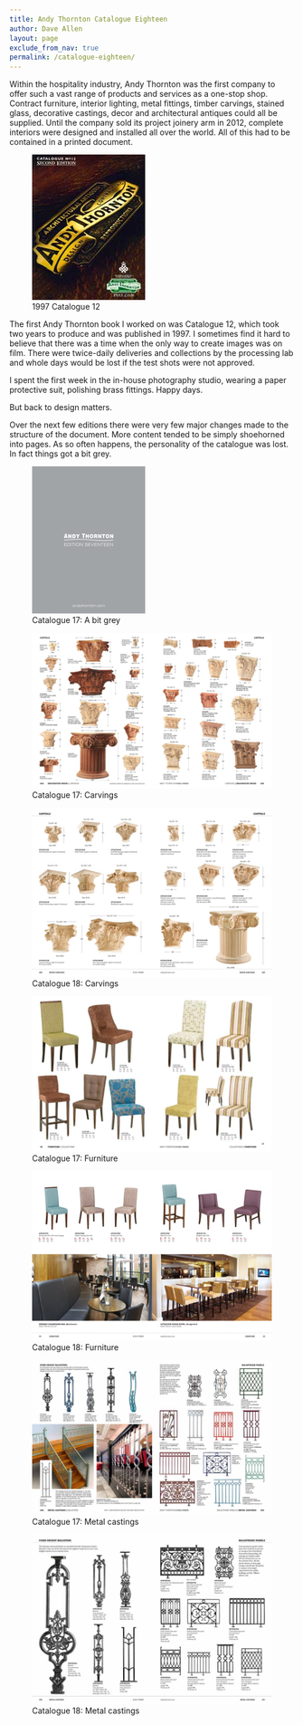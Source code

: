 ```yaml
---
title: Andy Thornton Catalogue Eighteen
author: Dave Allen
layout: page
exclude_from_nav: true
permalink: /catalogue-eighteen/
---
```

Within the hospitality industry, Andy Thornton was the first company to offer such a vast range of products and services as a one-stop shop. Contract furniture, interior lighting, metal fittings, timber carvings, stained glass, decorative castings, decor and architectural antiques could all be supplied. Until the company sold its project joinery arm in 2012, complete interiors were designed and installed all over the world. All of this had to be contained in a printed document.

<figure><img src="../images/cover-CAT12-2ndEd.jpg" alt="catalogue 12 cover"><figcaption>1997 Catalogue 12</figcaption></figure>
The first Andy Thornton book I worked on was Catalogue 12, which took two years to produce and was published in 1997. I sometimes find it hard to believe that there was a time when the only way to create images was on film. There were twice-daily deliveries and collections by the processing lab and whole days would be lost if the test shots were not approved.

I spent the first week in the in-house photography studio, wearing a paper protective suit, polishing brass fittings. Happy days.

But back to design matters.

Over the next few editions there were very few major changes made to the structure of the document. More content tended to be simply shoehorned into pages. As so often happens, the personality of the catalogue was lost. In fact things got a bit grey.



<figure><img src="../images/cover-cat17.png" alt="catalogue 17 cover"><figcaption>Catalogue 17: A bit grey</figcaption></figure>

<figure><img src="../images/ATCAT17-344-345.jpg" alt="catalogue 17 spread carvings"><figcaption>Catalogue 17: Carvings</figcaption></figure>

<figure><img src="../images/CAT18-408-409.jpg" alt="catalogue 18 spread carvings"><figcaption>Catalogue 18: Carvings</figcaption></figure>

<figure><img src="../images/ATCAT17-010-011.jpg" alt="catalogue 17 spread furniture"><figcaption>Catalogue 17: Furniture</figcaption></figure>

<figure><img src="../images/CAT18-034-035.jpg" alt="catalogue 18 spread furniture"><figcaption>Catalogue 18: Furniture</figcaption></figure>

<figure><img src="../images/ATCAT17-332-333.jpg" alt="catalogue 17 spread metal castings"><figcaption>Catalogue 17: Metal castings</figcaption></figure>

<figure><img src="../images/CAT18-390-391.jpg" alt="catalogue 18 spread metal castings"><figcaption>Catalogue 18: Metal castings</figcaption></figure>

